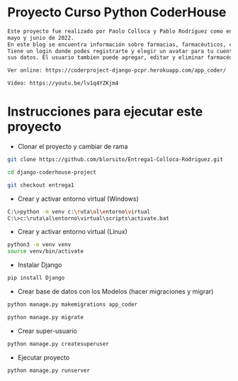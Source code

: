 
# Proyecto Curso Python CoderHouse
```bash
Este proyecto fue realizado por Paolo Colloca y Pablo Rodríguez como entrega final para el curso dictado durante marzo, abril,
mayo y junio de 2022.
En este blog se encuentra información sobre farmacias, farmacéuticos, clientes y obras sociales de la provincia de Buenos Aires.
Tiene un login donde podes registrarte y elegir un avatar para tu cuenta. Se puede agregar, editar y eliminar farmacias con todos
sus datos. El usuario tambien puede agregar, editar y eliminar farmacéuticos. 

Ver online: https://coderproject-django-pcpr.herokuapp.com/app_coder/

Video: https://youtu.be/lv1q4YZKjm4
```

# Instrucciones para ejecutar este proyecto

- Clonar el proyecto y cambiar de rama
```bash
git clone https://github.com/blorsito/Entrega1-Colloca-Rodriguez.git

cd django-coderhouse-project

git checkout entrega1

```

- Crear y activar entorno virtual (Windows)
```bash
C:\>python -m venv c:\ruta\al\entorno\virtual
C:\>c:\ruta\al\entorno\virtual\scripts\activate.bat
```

- Crear y activar entorno virtual (Linux)
```bash
python3 -m venv venv
source venv/bin/activate
```
- Instalar Django
```bash
pip install Django
```

- Crear base de datos con los Modelos (hacer migraciones y migrar)
```bash
python manage.py makemigrations app_coder

python manage.py migrate
```

- Crear super-usuario
```bash
python manage.py createsuperuser
```

- Ejecutar proyecto
```bash
python manage.py runserver
```
